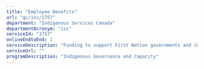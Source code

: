 ```yaml
---
title: "Employee Benefits"
url: "gc/isc/1757"
department: "Indigenous Services Canada"
departmentAcronym: "isc"
serviceId: "1757"
onlineEndtoEnd: 1
serviceDescription: "Funding to support First Nation governments and institutions to provide employee benefits to staff"
serviceUrl: ""
programDescription: "Indigenous Governance and Capacity"
---
```


